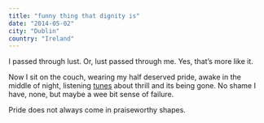 ```yaml
---
title: "funny thing that dignity is"
date: "2014-05-02"
city: "Dublin"
country: "Ireland"
---
```


I passed through lust. Or, lust passed through me. Yes, that’s more like it.

Now I sit on the couch, wearing my half deserved pride, awake in the middle of night, listening [tunes](https://www.youtube.com/watch?v=h2pRWFjtwio&feature=youtu.be) about thrill and its being gone. No shame I have, none, but maybe a wee bit sense of failure.

Pride does not always come in praiseworthy shapes.
